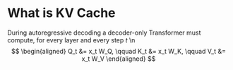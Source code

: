 # What is KV Cache
During autoregressive decoding a decoder-only Transformer must compute, for every layer and every step $t$ \n
$$
\begin{aligned}
Q_t &= x_t W_Q, \qquad
K_t &= x_t W_K, \qquad
V_t &= x_t W_V
\end{aligned}
$$



